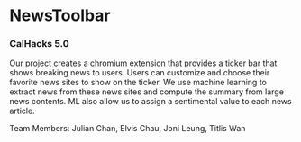 # NewsToolbar
### CalHacks 5.0

Our project creates a chromium extension that provides a ticker bar that shows breaking news to users. Users can customize and choose their favorite news sites to show on the ticker. We use machine learning to extract news from these news sites and compute the summary from large news contents. ML also allow us to assign a sentimental value to each news article.


Team Members: Julian Chan, Elvis Chau, Joni Leung, Titlis Wan
